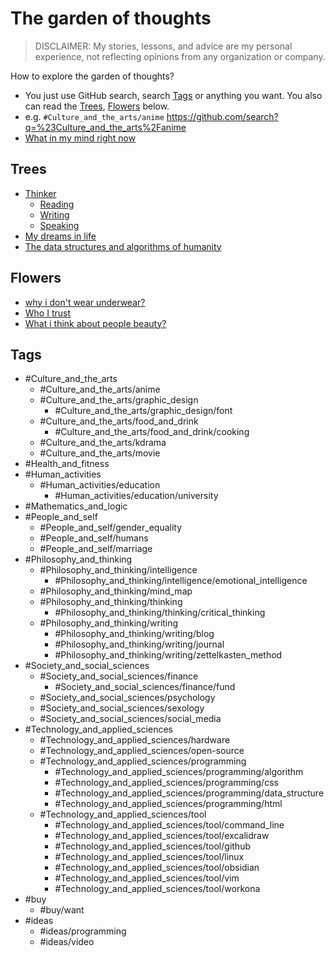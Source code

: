 # The garden of thoughts

> DISCLAIMER: My stories, lessons, and advice are my personal experience, not reflecting opinions from any organization or company.

How to explore the garden of thoughts?

-   You just use GitHub search, search [Tags](#tags) or anything you want. You also can read the [Trees](#trees), [Flowers](#flowers) below.
-   e.g. `#Culture_and_the_arts/anime`  <https://github.com/search?q=%23Culture_and_the_arts%2Fanime>
-   [What in my mind right now](What%20in%20my%20mind%20right%20now.md)

## Trees

-   [Thinker](Thinker.md)
    -   [Reading](Reading.md)
    -   [Writing](Writing.md)
    -   [Speaking](Speaking.md)
-   [My dreams in life](My%20dreams%20in%20life.md)
-   [The data structures and algorithms of humanity](The%20data%20structures%20and%20algorithms%20of%20humanity.md)

## Flowers

-   [why i don't wear underwear?](why%20i%20don't%20wear%20underwear.md)
-   [Who I trust](Who%20I%20trust.md)
-   [What i think about people beauty?](What%20I%20think%20about%20people%20beauty.md)

## Tags

- #Culture_and_the_arts
    - #Culture_and_the_arts/anime
    - #Culture_and_the_arts/graphic_design
        - #Culture_and_the_arts/graphic_design/font
    - #Culture_and_the_arts/food_and_drink
        - #Culture_and_the_arts/food_and_drink/cooking
    - #Culture_and_the_arts/kdrama
    - #Culture_and_the_arts/movie
- #Health_and_fitness
- #Human_activities
    - #Human_activities/education
        - #Human_activities/education/university
- #Mathematics_and_logic
- #People_and_self
    - #People_and_self/gender_equality
    - #People_and_self/humans
    - #People_and_self/marriage
- #Philosophy_and_thinking
    - #Philosophy_and_thinking/intelligence
        - #Philosophy_and_thinking/intelligence/emotional_intelligence
    - #Philosophy_and_thinking/mind_map
    - #Philosophy_and_thinking/thinking
        - #Philosophy_and_thinking/thinking/critical_thinking
    - #Philosophy_and_thinking/writing
        - #Philosophy_and_thinking/writing/blog
        - #Philosophy_and_thinking/writing/journal
        - #Philosophy_and_thinking/writing/zettelkasten_method
- #Society_and_social_sciences
    - #Society_and_social_sciences/finance
	    - #Society_and_social_sciences/finance/fund
    - #Society_and_social_sciences/psychology
    - #Society_and_social_sciences/sexology
    - #Society_and_social_sciences/social_media
- #Technology_and_applied_sciences
    - #Technology_and_applied_sciences/hardware
    - #Technology_and_applied_sciences/open-source
    - #Technology_and_applied_sciences/programming
        - #Technology_and_applied_sciences/programming/algorithm
        - #Technology_and_applied_sciences/programming/css
        - #Technology_and_applied_sciences/programming/data_structure
        - #Technology_and_applied_sciences/programming/html
    - #Technology_and_applied_sciences/tool
        - #Technology_and_applied_sciences/tool/command_line
        - #Technology_and_applied_sciences/tool/excalidraw
        - #Technology_and_applied_sciences/tool/github
        - #Technology_and_applied_sciences/tool/linux
        - #Technology_and_applied_sciences/tool/obsidian
        - #Technology_and_applied_sciences/tool/vim
        - #Technology_and_applied_sciences/tool/workona
- #buy
    - #buy/want
- #ideas
    - #ideas/programming
    - #ideas/video
